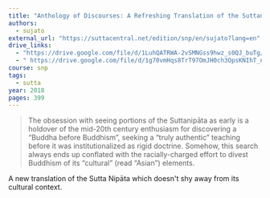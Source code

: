```yaml
---
title: "Anthology of Discourses: A Refreshing Translation of the Suttanipāta"
authors:
  - sujato
external_url: "https://suttacentral.net/edition/snp/en/sujato?lang=en"
drive_links:
  - "https://drive.google.com/file/d/1LuhQATRWA-2vSMNGss9hwz_s0QJ_buTg/view?usp=sharing"
  - " https://drive.google.com/file/d/1g70vmHqs8TrT97OmJH0ch3OpsKNIhT_n/view?usp=drivesdk"
course: snp
tags:
  - sutta
year: 2018
pages: 399
---
```


> The obsession with seeing portions of the Suttanipāta as early
is a holdover of the mid-20th century enthusiasm for discovering
a “Buddha before Buddhism”, seeking a “truly authentic” teaching
before it was institutionalized as rigid doctrine. Somehow, this
search always ends up conflated with the racially-charged effort to
divest Buddhism of its “cultural” (read “Asian”) elements.

A new translation of the Sutta Nipāta which doesn't shy away from its cultural context.
